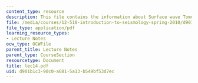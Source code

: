 ```yaml
---
content_type: resource
description: This file contains the information about Surface wave Tomography.
file: /media/courses/12-510-introduction-to-seismology-spring-2010/d901b1c390c0a6815a13b549bf53d7ec_lec14.pdf
file_type: application/pdf
learning_resource_types:
- Lecture Notes
ocw_type: OCWFile
parent_title: Lecture Notes
parent_type: CourseSection
resourcetype: Document
title: lec14.pdf
uid: d901b1c3-90c0-a681-5a13-b549bf53d7ec
---
```

